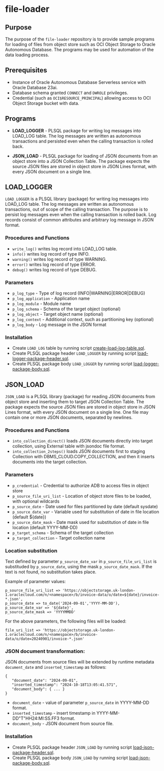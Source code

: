 # __file-loader__

## Purpose

The purpose of the `file-loader` repository is to provide sample programs for loading of
files from object store such as OCI Object Storage to Oracle Autonomous Database. The
programs may be used for automation of the data loading process.


## Prerequisites

* Instance of Oracle Autonomous Database Serverless service with Oracle Database 23ai.
* Database schema granted `CONNECT` and `DWROLE` privileges.
* Credential (such as `OCI$RESOURCE_PRINCIPAL`) allowing access to OCI Object Storage bucket with data.


## Programs

* __LOAD_LOGGER__ - PLSQL package for writing log messages into LOAD_LOG table. The log
messages are written as autonomous transactions and persisted even when the calling
transaction is rolled back.

* __JSON_LOAD__ - PLSQL package for loading of JSON documents from an object store into a
JSON Collection Table. The package expects the source JSON files are stored in object
store in JSON Lines format, with every JSON document on a single line.


## LOAD_LOGGER

`LOAD_LOGGER` is a PLSQL library (package) for writing log messages into LOAD_LOG table.
The log messages are written as autonomous transactions, out of scope of the calling
transaction. The purpose is to persist log messages even when the calling transaction is
rolled back. Log records consist of common attributes and arbitrary log message in JSON
format.

### Procedures and Functions

* `write_log()` writes log record into LOAD_LOG table.
* `info()` writes log record of type INFO.
* `warning()` writes log record of type WARNING.
* `error()` writes log record of type ERROR.
* `debug()` writes log record of type DEBUG.

### Parameters

* `p_log_type` - Type of log record (INFO|WARNING|ERROR|DEBUG)
* `p_log_application` - Application name
* `p_log_module` - Module name
* `p_log_schema` - Schema of the target object (optional)
* `p_log_object` - Target object name (optional)
* `p_log_context` - Additional context, such as partitioning key (optional)
* `p_log_body` - Log message in the JSON format

### Installation

* Create `LOAD_LOG` table by running script [create-load-log-table.sql](create-load-log-table.sql).
* Create PLSQL package header `LOAD_LOGGER` by running script [load-logger-package-header.sql](load-logger-package-header.sql).
* Create PLSQL package body `LOAD_LOGGER` by running script [load-logger-package-body.sql](load-logger-package-body.sql).


## JSON_LOAD

`JSON_LOAD` is a PLSQL library (package) for reading JSON documents from object store and
inserting them to target JSON Collection Table. The package expects the source JSON files
are stored in object store in JSON Lines format, with every JSON document on a single
line. One file may contain one or more JSON documents, separated by newlines.

### Procedures and Functions

* `into_collection_direct()` loads JSON documents directly into target collection, using External table with jsondoc file format.
* `into_collection_2steps()` loads JSON documents first to staging Collection with DBMS_CLOUD.COPY_COLLECTION, and then it inserts documents into the target collection.

### Parameters

* `p_credential` - Credential to authorize ADB to access files in object store
* `p_source_file_uri_list` - Location of object store files to be loaded, with optional wildcards
* `p_source_date` - Date used for files partitioned by date (default sysdate)
* `p_source_date_var` - Variable used for substitution of date in file location (default ${date})
* `p_source_date_mask` - Date mask used for substitution of date in file location (default YYYY-MM-DD)
* `p_target_schema` - Schema of the target collection
* `p_target_collection` - Target collection name

### Location substitution

Text defined by parameter `p_source_date_var` in `p_source_file_uri_list` is substituded
by `p_source_date`, using the mask `p_source_date_mask`. If the text is not found, no
substitution takes place.

Example of parameter values:
```
p_source_file_uri_list => 'https://objectstorage.uk-london-1.oraclecloud.com/n/<namespace>/b/invoice-data/o/date=${date}/invoice-*.json',
p_source_date => to_date('2024-09-01','YYYY-MM-DD'),
p_source_date_var => '${date}',
p_source_date_mask => 'YYYYMMDD'
```

For the above parameters, the following files will be loaded:
```
file_uri_list => 'https://objectstorage.uk-london-1.oraclecloud.com/n/<namespace>/b/invoice-data/o/date=20240901/invoice-*.json'
```

### JSON document transformation:

JSON documents from source files will be extended by runtime metadata `document_date` and
`inserted_timestamp` as follows:

```
{
   "document_date": "2024-09-01",
   "inserted_timestamp": "2024-10-18T13:05:41.571",
   "document_body": { ... }
}
```

* `document_date` - value of parameter `p_source_date` in YYYY-MM-DD format.
* `inserted_timestamp` - insert timestamp in YYYY-MM-DD"T"HH24:MI:SS.FF3 format.
* `document_body` - JSON document from source file.

### Installation

* Create PLSQL package header `JSON_LOAD` by running script [load-json-package-header.sql](load-json-package-header.sql).
* Create PLSQL package body `JSON_LOAD` by running script [load-json-package-body.sql](load-json-package-body.sql).

